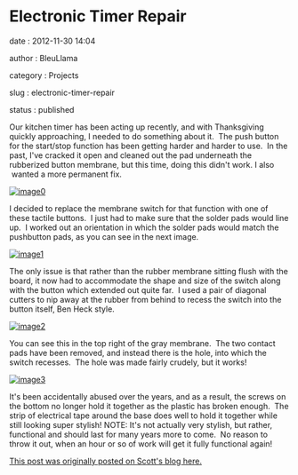 Electronic Timer Repair
=======================

date
:   2012-11-30 14:04

author
:   BleuLlama

category
:   Projects

slug
:   electronic-timer-repair

status
:   published

Our kitchen timer has been acting up recently, and with Thanksgiving
quickly approaching, I needed to do something about it.  The push button
for the start/stop function has been getting harder and harder to use.
 In the past, I've cracked it open and cleaned out the pad underneath
the rubberized button membrane, but this time, doing this didn't work. I
also  wanted a more permanent fix.

[![image0](http://4.bp.blogspot.com/-W2RX7bp_FDQ/ULTZfXs02OI/AAAAAAAAB-k/J9ZA4wveUHw/s320/l_6x6x9mm-tactile-push-button-switch-momentary-x200-a97d.JPG)](http://4.bp.blogspot.com/-W2RX7bp_FDQ/ULTZfXs02OI/AAAAAAAAB-k/J9ZA4wveUHw/s1600/l_6x6x9mm-tactile-push-button-switch-momentary-x200-a97d.JPG)

I decided to replace the membrane switch for that function with one of
these tactile buttons.  I just had to make sure that the solder pads
would line up.  I worked out an orientation in which the solder pads
would match the pushbutton pads, as you can see in the next image.

[![image1](http://3.bp.blogspot.com/-5CeberbMixw/ULTZM7UihAI/AAAAAAAAB-I/wLUai6clHPo/s400/2012-11-20+22.05.48.jpg)](http://3.bp.blogspot.com/-5CeberbMixw/ULTZM7UihAI/AAAAAAAAB-I/wLUai6clHPo/s1600/2012-11-20+22.05.48.jpg)

The only issue is that rather than the rubber membrane sitting flush
with the board, it now had to accommodate the shape and size of the
switch along with the button which extended out quite far.  I used a
pair of diagonal cutters to nip away at the rubber from behind to recess
the switch into the button itself, Ben Heck style.

[![image2](http://4.bp.blogspot.com/-EEh7ZDp8H7o/ULTZNu0snjI/AAAAAAAAB-Q/1oGXGXTRpho/s400/2012-11-20+22.08.16.jpg)](http://4.bp.blogspot.com/-EEh7ZDp8H7o/ULTZNu0snjI/AAAAAAAAB-Q/1oGXGXTRpho/s1600/2012-11-20+22.08.16.jpg)

You can see this in the top right of the gray membrane.  The two contact
pads have been removed, and instead there is the hole, into which the
switch recesses.  The hole was made fairly crudely, but it works!

[![image3](http://1.bp.blogspot.com/-hS3feisTxMk/ULTZOc3WfZI/AAAAAAAAB-Y/-IID8imYNqI/s320/2012-11-20+22.17.39.jpg)](http://1.bp.blogspot.com/-hS3feisTxMk/ULTZOc3WfZI/AAAAAAAAB-Y/-IID8imYNqI/s1600/2012-11-20+22.17.39.jpg)

It's been accidentally abused over the years, and as a result, the
screws on the bottom no longer hold it together as the plastic has
broken enough.  The strip of electrical tape around the base does well
to hold it together while still looking super stylish! NOTE: It's not
actually very stylish, but rather, functional and should last for many
years more to come.  No reason to throw it out, when an hour or so of
work will get it fully functional again!

[This post was originally posted on Scott's blog
here.](http://geodesicsphere.blogspot.com/2012/11/timer-repair.html)
